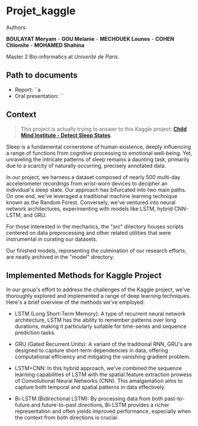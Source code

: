 # Projet_kaggle

Authors:

**BOULAYAT Meryam** - **GOU Melanie** - **MECHOUEK Lounes** - **COHEN Chlomite** - **MOHAMED Shahina**

Master 2 Bio-informatics at *Univerité de Paris*.

##  Path to documents 
- Report: ``a
- Oral presentation: ``

## Context

> This project is actually trying to answer to this Kaggle project: [**Child Mind Institute - Detect Sleep States**](https://www.kaggle.com/competitions/child-mind-institute-detect-sleep-states).

Sleep is a fundamental cornerstone of human existence, deeply influencing a range of functions from cognitive processing to emotional well-being. Yet, unraveling the intricate patterns of sleep remains a daunting task, primarily due to a scarcity of naturally occurring, precisely annotated data.

In our project, we harness a dataset composed of nearly 500 multi-day accelerometer recordings from wrist-worn devices to decipher an individual's sleep state. Our approach has bifurcated into two main paths. On one end, we've leveraged a traditional machine learning technique known as the Random Forest. Conversely, we've ventured into neural network architectures, experimenting with models like LSTM, hybrid CNN-LSTM, and GRU.

For those interested in the mechanics, the "src" directory houses scripts centered on data preprocessing and other related utilities that were instrumental in curating our datasets.

Our finished models, representing the culmination of our research efforts, are neatly archived in the "model" directory.


## Implemented Methods for Kaggle Project

In our group's effort to address the challenges of the Kaggle project, we've thoroughly explored and implemented a range of deep learning techniques. Here's a brief overview of the methods we've employed:

- LSTM (Long Short-Term Memory): A type of recurrent neural network architecture, LSTM has the ability to remember patterns over long durations, making it particularly suitable for time-series and sequence prediction tasks.

- GRU (Gated Recurrent Units): A variant of the traditional RNN, GRU's are designed to capture short-term dependencies in data, offering computational efficiency and mitigating the vanishing gradient problem.

- LSTM+CNN: In this hybrid approach, we've combined the sequence learning capabilities of LSTM with the spatial feature extraction prowess of Convolutional Neural Networks (CNN). This amalgamation aims to capture both temporal and spatial patterns in data effectively.

- Bi-LSTM (Bidirectional LSTM): By processing data from both past-to-future and future-to-past directions, Bi-LSTM provides a richer representation and often yields improved performance, especially when the context from both directions is crucial.



